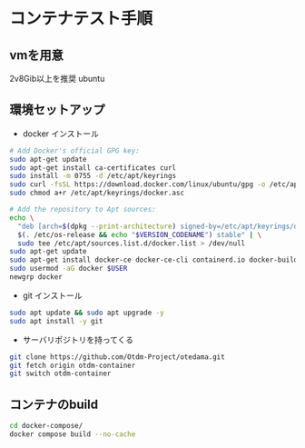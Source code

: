 # コンテナテスト手順

## vmを用意

2v8Gib以上を推奨
ubuntu

## 環境セットアップ

- docker インストール

``` bash
# Add Docker's official GPG key:
sudo apt-get update
sudo apt-get install ca-certificates curl
sudo install -m 0755 -d /etc/apt/keyrings
sudo curl -fsSL https://download.docker.com/linux/ubuntu/gpg -o /etc/apt/keyrings/docker.asc
sudo chmod a+r /etc/apt/keyrings/docker.asc

# Add the repository to Apt sources:
echo \
  "deb [arch=$(dpkg --print-architecture) signed-by=/etc/apt/keyrings/docker.asc] https://download.docker.com/linux/ubuntu \
  $(. /etc/os-release && echo "$VERSION_CODENAME") stable" | \
  sudo tee /etc/apt/sources.list.d/docker.list > /dev/null
sudo apt-get update
sudo apt-get install docker-ce docker-ce-cli containerd.io docker-buildx-plugin docker-compose-plugin
sudo usermod -aG docker $USER
newgrp docker
```

- git インストール

```bash
sudo apt update && sudo apt upgrade -y
sudo apt install -y git
```

- サーバリポジトリを持ってくる

```bash
git clone https://github.com/Otdm-Project/otedama.git
git fetch origin otdm-container
git switch otdm-container
```

## コンテナのbuild
```bash
cd docker-compose/
docker compose build --no-cache
```